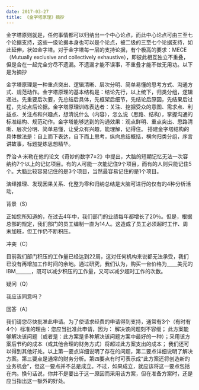 ```yaml
---
date: 2017-03-27
title: 《金字塔原理》摘抄
---
```


金字塔原则就是，任何事情都可以归纳出一个中心论点，而此中心论点可由三至七个论据支持，这些一级论据本身也可以是个论点，被二级的三至七个论据支持，如此延伸，状如金字塔。对于金字塔每一层的支持论据，有个极高的要求：MECE（Mutually exclusive and collectively exhaustive），即彼此相互独立不重叠，但是合在一起完全穷尽不遗漏。不遗漏才能不误事，不重叠才能不做无用功。以下是为摘抄

 

金字塔原理是一种重点突出、逻辑清晰、层次分明、简单易懂的思考方式、沟通方式、规范动作。金字塔原理的基本结构是：结论先行，以上统下，归类分组，逻辑递进。先重要后次要，先总结后具体，先框架后细节，先结论后原因，先结果后过程，先论点后论据。金字塔原理训练表达者：关注、挖掘受众的意图、需求点、利益点、关注点和兴趣点，想清说什么（内容），怎么说（思路、结构），掌握沟通的标准结构、规范动作。金字塔能够达到的沟通效果：观点鲜明、重点突出、思路清晰、层次分明、简单易懂，让受众有兴趣，能理解，记得住。 搭建金字塔结构的具体做法是：自上而下表达，自下而上思考，纵向总结概括，横向归类分组，序言讲故事，标题提炼思想精华。

 

 

乔治·A·米勒在他的论文《奇妙的数字7±2》中提出，大脑的短期记忆无法一次容纳约7个以上的记忆项目。有的人可能一次能记住9个项目，而有的人则只能记住5个。大脑比较容易记住的是3个项目，当然最容易记住的是1个项目。

 

演绎推理、发现因果关系、化整为零和归纳总结是大脑可进行的仅有的4种分析活动，

 

背景（S）

正如您所知道的，在过去4年中，我们部门的业绩每年都增长了20％。但是，根据总部的规定，我们部门的员工编制一直为14人。这造成了员工必须超时工作、周末加班，但工作仍不断积压。

 冲突（C）

目前我们部门积压的工作量已经达到22周，这对任何机构来说都无法承受，我们已没有再增加工作时间的余地。通过研究，我们认为，购买一台价格为＿＿美元的IBM＿＿＿，既可以减少积压的工作量，又可以减少超时工作的次数。

疑问（Q）

我应该同意吗？ 

回答（A）

 我们请您尽快批准此申请。为了使请求经费的申请得到支持，通常有3个（有时有4个）标准的理由：您应当批准此申请，因为： 解决该问题刻不容缓； 此方案能够解决该问题（或者是：此方案是多种解决该问题方案中最好的一种）；采用该方案后节约的成本（或其他合理的财务方式）将超过此方案支出的成本； 我们还可以得到其他好处。以上第一要点详细说明了存在的问题，第二要点详细说明了解决方案。第三要点是通常的财务分析。第四要点有时可表示成“此方案还将创造新的业务机会”，但这一要点并不总是成立。不过，如果成立，就应该将这一要点包括在内。换句话说，你并不是要出于这一原因而采用该方案，但在准备方案时，还是应当指出这一额外的好处。

 


















